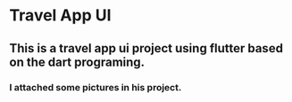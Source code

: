 # Travel App UI 
## This is a travel app ui project using flutter based on the dart programing.  
### I attached some pictures in his project. 

